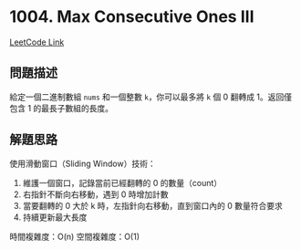 # 1004. Max Consecutive Ones III

[LeetCode Link](https://leetcode.com/problems/max-consecutive-ones-iii/)

## 問題描述
給定一個二進制數組 `nums` 和一個整數 `k`，你可以最多將 `k` 個 0 翻轉成 1。返回僅包含 1 的最長子數組的長度。

## 解題思路
使用滑動窗口（Sliding Window）技術：
1. 維護一個窗口，記錄當前已經翻轉的 0 的數量（count）
2. 右指針不斷向右移動，遇到 0 時增加計數
3. 當要翻轉的 0 大於 k 時，左指針向右移動，直到窗口內的 0 數量符合要求
4. 持續更新最大長度

時間複雜度：O(n)
空間複雜度：O(1)